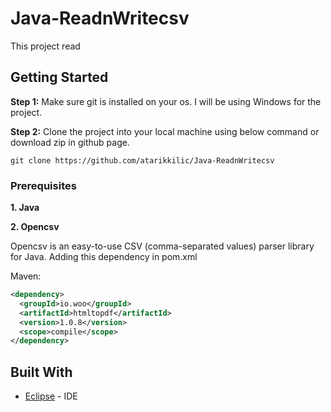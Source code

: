 # Java-ReadnWritecsv

This project read

## Getting Started

**Step 1:** Make sure git is installed on your os. I will be using Windows for the project.


**Step 2:** Clone the project into your local machine using below command or download zip in github page.

```git clone https://github.com/atarikkilic/Java-ReadnWritecsv```

### Prerequisites

**1. Java**


**2. Opencsv**

Opencsv is an easy-to-use CSV (comma-separated values) parser library for Java. Adding this dependency in pom.xml 

Maven:
```xml
<dependency>
  <groupId>io.woo</groupId>
  <artifactId>htmltopdf</artifactId>
  <version>1.0.8</version>
  <scope>compile</scope>
</dependency>
```



## Built With

* [Eclipse](https://www.eclipse.org/) - IDE
